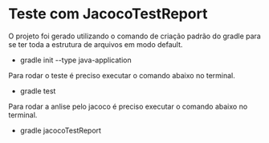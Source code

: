 # Teste com JacocoTestReport

O projeto foi gerado utilizando o comando de criação padrão do gradle para se ter toda a estrutura de arquivos em modo default.

  - gradle init --type java-application

Para rodar o teste é preciso executar o comando abaixo no terminal.
  - gradle test

  Para rodar a anlise pelo jacoco é preciso executar o comando abaixo no terminal.
  - gradle jacocoTestReport
